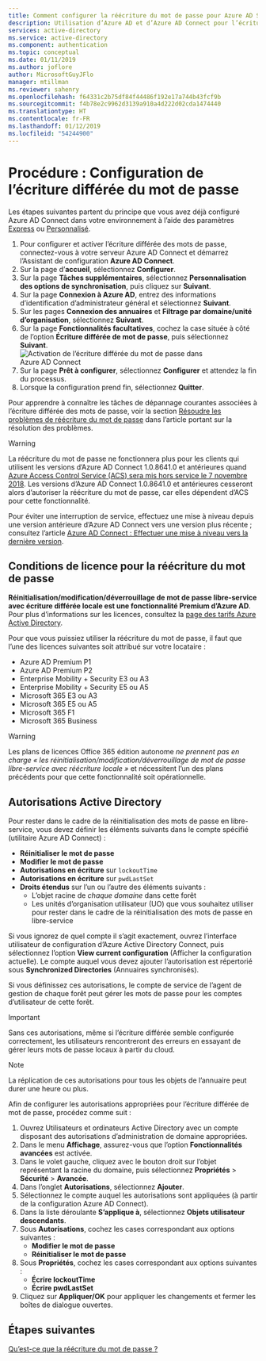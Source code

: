 ```yaml
---
title: Comment configurer la réécriture du mot de passe pour Azure AD SSPR
description: Utilisation d’Azure AD et d’Azure AD Connect pour l’écriture différée des mots de passe dans un annuaire local
services: active-directory
ms.service: active-directory
ms.component: authentication
ms.topic: conceptual
ms.date: 01/11/2019
ms.author: joflore
author: MicrosoftGuyJFlo
manager: mtillman
ms.reviewer: sahenry
ms.openlocfilehash: f64331c2b75df84f44486f192e17a744b43fcf9b
ms.sourcegitcommit: f4b78e2c9962d3139a910a4d222d02cda1474440
ms.translationtype: HT
ms.contentlocale: fr-FR
ms.lasthandoff: 01/12/2019
ms.locfileid: "54244900"
---
```

# <a name="how-to-configure-password-writeback"></a>Procédure : Configuration de l’écriture différée du mot de passe

Les étapes suivantes partent du principe que vous avez déjà configuré Azure AD Connect dans votre environnement à l’aide des paramètres [Express](../hybrid/how-to-connect-install-express.md) ou [Personnalisé](../hybrid/how-to-connect-install-custom.md).

1. Pour configurer et activer l’écriture différée des mots de passe, connectez-vous à votre serveur Azure AD Connect et démarrez l’Assistant de configuration **Azure AD Connect**.
2. Sur la page d’**accueil**, sélectionnez **Configurer**.
3. Sur la page **Tâches supplémentaires**, sélectionnez **Personnalisation des options de synchronisation**, puis cliquez sur **Suivant**.
4. Sur la page **Connexion à Azure AD**, entrez des informations d’identification d’administrateur général et sélectionnez **Suivant**.
5. Sur les pages **Connexion des annuaires** et **Filtrage par domaine/unité d’organisation**, sélectionnez **Suivant**.
6. Sur la page **Fonctionnalités facultatives**, cochez la case située à côté de l’option **Écriture différée de mot de passe**, puis sélectionnez **Suivant**.
   ![Activation de l’écriture différée du mot de passe dans Azure AD Connect][Writeback]
7. Sur la page **Prêt à configurer**, sélectionnez **Configurer** et attendez la fin du processus.
8. Lorsque la configuration prend fin, sélectionnez **Quitter**.

Pour apprendre à connaître les tâches de dépannage courantes associées à l’écriture différée des mots de passe, voir la section [Résoudre les problèmes de réécriture du mot de passe](active-directory-passwords-troubleshoot.md#troubleshoot-password-writeback) dans l’article portant sur la résolution des problèmes.

> [!WARNING]
> La réécriture du mot de passe ne fonctionnera plus pour les clients qui utilisent les versions d’Azure AD Connect 1.0.8641.0 et antérieures quand [Azure Access Control Service (ACS) sera mis hors service le 7 novembre 2018](../develop/active-directory-acs-migration.md). Les versions d’Azure AD Connect 1.0.8641.0 et antérieures cesseront alors d’autoriser la réécriture du mot de passe, car elles dépendent d’ACS pour cette fonctionnalité.
>
> Pour éviter une interruption de service, effectuez une mise à niveau depuis une version antérieure d’Azure AD Connect vers une version plus récente ; consultez l’article [Azure AD Connect : Effectuer une mise à niveau vers la dernière version](../hybrid/how-to-upgrade-previous-version.md).
>

## <a name="licensing-requirements-for-password-writeback"></a>Conditions de licence pour la réécriture du mot de passe

**Réinitialisation/modification/déverrouillage de mot de passe libre-service avec écriture différée locale est une fonctionnalité Premium d’Azure AD**. Pour plus d’informations sur les licences, consultez la [page des tarifs Azure Active Directory](https://azure.microsoft.com/pricing/details/active-directory/).

Pour que vous puissiez utiliser la réécriture du mot de passe, il faut que l’une des licences suivantes soit attribué sur votre locataire :

* Azure AD Premium P1
* Azure AD Premium P2
* Enterprise Mobility + Security E3 ou A3
* Enterprise Mobility + Security E5 ou A5
* Microsoft 365 E3 ou A3
* Microsoft 365 E5 ou A5
* Microsoft 365 F1
* Microsoft 365 Business

> [!WARNING]
> Les plans de licences Office 365 édition autonome *ne prennent pas en charge « les réinitialisation/modification/déverrouillage de mot de passe libre-service avec réécriture locale »* et nécessitent l’un des plans précédents pour que cette fonctionnalité soit opérationnelle.
>

## <a name="active-directory-permissions"></a>Autorisations Active Directory

Pour rester dans le cadre de la réinitialisation des mots de passe en libre-service, vous devez définir les éléments suivants dans le compte spécifié (utilitaire Azure AD Connect) :

* **Réinitialiser le mot de passe** 
* **Modifier le mot de passe** 
* **Autorisations en écriture** sur `lockoutTime`
* **Autorisations en écriture** sur `pwdLastSet`
* **Droits étendus** sur l’un ou l’autre des éléments suivants :
   * L’objet racine de *chaque domaine* dans cette forêt
   * Les unités d’organisation utilisateur (UO) que vous souhaitez utiliser pour rester dans le cadre de la réinitialisation des mots de passe en libre-service

Si vous ignorez de quel compte il s’agit exactement, ouvrez l’interface utilisateur de configuration d’Azure Active Directory Connect, puis sélectionnez l’option **View current configuration** (Afficher la configuration actuelle). Le compte auquel vous devez ajouter l’autorisation est répertorié sous **Synchronized Directories** (Annuaires synchronisés).

Si vous définissez ces autorisations, le compte de service de l’agent de gestion de chaque forêt peut gérer les mots de passe pour les comptes d’utilisateur de cette forêt. 

> [!IMPORTANT]
> Sans ces autorisations, même si l’écriture différée semble configurée correctement, les utilisateurs rencontreront des erreurs en essayant de gérer leurs mots de passe locaux à partir du cloud.
>

> [!NOTE]
> La réplication de ces autorisations pour tous les objets de l’annuaire peut durer une heure ou plus.
>

Afin de configurer les autorisations appropriées pour l’écriture différée de mot de passe, procédez comme suit :

1. Ouvrez Utilisateurs et ordinateurs Active Directory avec un compte disposant des autorisations d’administration de domaine appropriées.
2. Dans le menu **Affichage**, assurez-vous que l’option **Fonctionnalités avancées** est activée.
3. Dans le volet gauche, cliquez avec le bouton droit sur l’objet représentant la racine du domaine, puis sélectionnez **Propriétés** > **Sécurité** > **Avancée**.
4. Dans l’onglet **Autorisations**, sélectionnez **Ajouter**.
5. Sélectionnez le compte auquel les autorisations sont appliquées (à partir de la configuration Azure AD Connect).
6. Dans la liste déroulante **S’applique à**, sélectionnez **Objets utilisateur descendants**.
7. Sous **Autorisations**, cochez les cases correspondant aux options suivantes :
    * **Modifier le mot de passe**
    * **Réinitialiser le mot de passe**
8. Sous **Propriétés**, cochez les cases correspondant aux options suivantes :
    * **Écrire lockoutTime**
    * **Écrire pwdLastSet**
9. Cliquez sur **Appliquer/OK** pour appliquer les changements et fermer les boîtes de dialogue ouvertes.

## <a name="next-steps"></a>Étapes suivantes

[Qu’est-ce que la réécriture du mot de passe ?](concept-sspr-writeback.md)

[Writeback]: ./media/howto-sspr-writeback/enablepasswordwriteback.png "Activation de la réécriture du mot de passe dans Azure AD Connect"

